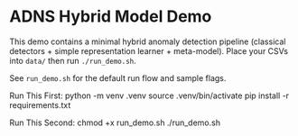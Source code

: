 # ADNS Hybrid Model Demo

This demo contains a minimal hybrid anomaly detection pipeline (classical detectors + simple representation learner + meta-model).
Place your CSVs into `data/` then run `./run_demo.sh`.

See `run_demo.sh` for the default run flow and sample flags.
  
Run This First:
python -m venv .venv
source .venv/bin/activate
pip install -r requirements.txt

Run This Second:
chmod +x run_demo.sh
./run_demo.sh

